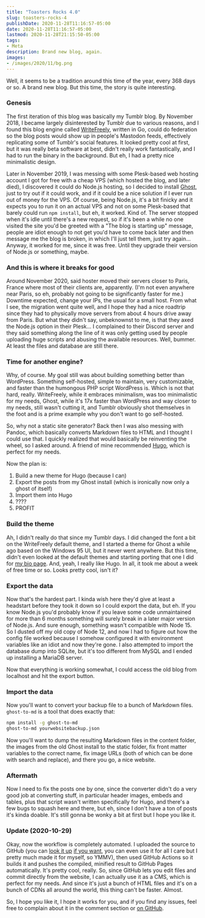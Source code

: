 ```yaml
---
title: "Toasters Rocks 4.0"
slug: toasters-rocks-4
publishDate: 2020-11-28T11:16:57-05:00
date: 2020-11-28T11:16:57-05:00
lastmod: 2020-11-28T21:15:50-05:00
tags: 
- Meta
description: Brand new blog, again.
images:
- /images/2020/11/bg.png
---
```


Well, it seems to be a tradition around this time of the year, every 368 days or so. A brand new blog. But this time, the story is quite interesting.

### Genesis

The first iteration of this blog was basically my Tumblr blog. By November 2018, I became largely disinterested by Tumblr due to various reasons, and I found this blog engine called [WriteFreely](https://writefreely.org), written in Go, could do federation so the blog posts would show up in people's Mastodon feeds, effectively replicating some of Tumblr's social features. It looked pretty cool at first, but it was really beta software at best, didn't really work fantastically, and I had to run the binary in the background. But eh, I had a pretty nice minimalistic design.

Later in November 2019, I was messing with some Plesk-based web hosting account I got for free with a cheap VPS (which hosted the blog, and later died), I discovered it could do Node.js hosting, so I decided to install [Ghost](https://ghost.org), just to try out if it could work, and if it could be a nice solution if I ever run out of money for the VPS. Of course, being Node.js, it's a bit finicky and it expects you to run it on an actual VPS and not on some Plesk-based that barely could run `npm install`, but eh, it worked. Kind of. The server stopped when it's idle until there's a new request, so if it's been a while no one visited the site you'd be greeted with a "The blog is starting up" message, people are idiot enough to not get you'd have to come back later and then message me the blog is broken, in which I'll just tell them, just try again... Anyway, it worked for me, since it was free. Until they upgrade their version of Node.js or something, maybe.

### And this is where it breaks for good

Around November 2020, said hoster moved their servers closer to Paris, France where most of their clients are, apparently. (I'm not even anywhere near Paris, so eh, probably not going to be significantly faster for me.) Downtime expected, change your IPs, the usual for a small host. From what I see, the migration went quite well, and I hope they had a nice roadtrip since they had to physically move servers from about 4 hours drive away from Paris. But what they didn't say, unbeknownst to me, is that they axed the Node.js option in their Plesk... I complained to their Discord server and they said something along the line of it was only getting used by people uploading huge scripts and abusing the available resources. Well, bummer. At least the files and database are still there.

### Time for another engine?

Why, of course. My goal still was about building something better than WordPress. Something self-hosted, simple to maintain, very customizable, and faster than the humongous PHP script WordPress is. Which is not that hard, really. WriteFreely, while it embraces minimalism, was too minimalistic for my needs, Ghost, while it's 17x faster than WordPress and way closer to my needs, still wasn't cutting it, and Tumblr obviously shot themselves in the foot and is a prime example why you don't want to go self-hosted.

So, why not a static site generator? Back then I was also messing with Pandoc, which basically converts Markdown files to HTML and I thought I could use that. I quickly realized that would basically be reinventing the wheel, so I asked around. A friend of mine recommended [Hugo](https://gohugo.io), which is perfect for my needs.

Now the plan is:

1. Build a new theme for Hugo (because I can)
2. Export the posts from my Ghost install (which is ironically now only a ghost of itself)
3. Import them into Hugo
4. ????
5. PROFIT

### Build the theme

Ah, I didn't really do that since my Tumblr days. I did changed the font a bit on the WriteFreely default theme, and I started a theme for Ghost a while ago based on the Windows 95 UI, but it never went anywhere. But this time, didn't even looked at the default themes and starting porting that one I did for [my bio page](http://juju2143.ca). And, yeah, I really like Hugo. In all, it took me about a week of free time or so. Looks pretty cool, isn't it?

### Export the data

Now that's the hardest part. I kinda wish here they'd give at least a headstart before they took it down so I could export the data, but eh. If you know Node.js you'd probably know if you leave some code unmaintained for more than 6 months something will surely break in a later major version of Node.js. And sure enough, something wasn't compatible with Node 15. So I dusted off my old copy of Node 12, and now I had to figure out how the config file worked because I somehow configured it with environment variables like an idiot and now they're gone. I also attempted to import the database dump into SQLite, but it's too different from MySQL and I ended up installing a MariaDB server.

Now that everything is working somewhat, I could access the old blog from localhost and hit the export button.

### Import the data

Now you'll want to convert your backup file to a bunch of Markdown files. `ghost-to-md` is a tool that does exactly that:

```sh
npm install -g ghost-to-md
ghost-to-md yourwebsitebackup.json
```

Now you'll want to dump the resulting Markdown files in the content folder, the images from the old Ghost install to the static folder, fix front matter variables to the correct name, fix image URLs (both of which can be done with search and replace), and there you go, a nice website.

### Aftermath

Now I need to fix the posts one by one, since the converter didn't do a very good job at converting stuff, in particular header images, embeds and tables, plus that script wasn't written specifically for Hugo, and there's a few bugs to squash here and there, but eh, since I don't have a ton of posts it's kinda doable. It's still gonna be wonky a bit at first but I hope you like it.

### Update (2020-10-29)

Okay, now the workflow is completely automated. I uploaded the source to GitHub (you can [look it up](https://github.com/juju2143/toasters.rocks) [if you want](https://github.com/juju2143/hugo-theme-toastersrocks), you can even use it for all I care but I pretty much made it for myself, so YMMV), then used GitHub Actions so it builds it and pushes the compiled, minified result to GitHub Pages automatically. It's pretty cool, really. So, since GitHub lets you edit files and commit directly from the website, I can actually use it as a CMS, which is perfect for my needs. And since it's just a bunch of HTML files and it's on a bunch of CDNs all around the world, this thing can't be faster. Almost.

So, I hope you like it, I hope it works for you, and if you find any issues, feel free to complain about it in the comment section or [on GitHub](https://github.com/juju2143/hugo-theme-toastersrocks/issues).
